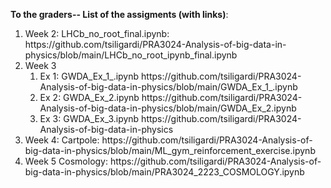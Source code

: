 <b> To the graders-- List of the assigments (with links)</b>:
<ol>
<li> Week 2: LHCb_no_root_final.ipynb: https://github.com/tsiligardi/PRA3024-Analysis-of-big-data-in-physics/blob/main/LHCb_no_root_ipynb_final.ipynb </li>
<li> Week 3
  <ol>
    <li>Ex 1: GWDA_Ex_1_.ipynb https://github.com/tsiligardi/PRA3024-Analysis-of-big-data-in-physics/blob/main/GWDA_Ex_1_.ipynb</li>
    <li>Ex 2: GWDA_Ex_2.ipynb https://github.com/tsiligardi/PRA3024-Analysis-of-big-data-in-physics/blob/main/GWDA_Ex_2.ipynb</li>
    <li>Ex 3: GWDA_Ex_3.ipynb https://github.com/tsiligardi/PRA3024-Analysis-of-big-data-in-physics</li>
  </ol>
  <li> Week 4: Cartpole: https://github.com/tsiligardi/PRA3024-Analysis-of-big-data-in-physics/blob/main/ML_gym_reinforcement_exercise.ipynb</li>
</li>
<li> Week 5 Cosmology: https://github.com/tsiligardi/PRA3024-Analysis-of-big-data-in-physics/blob/main/PRA3024_2223_COSMOLOGY.ipynb </li>
</ol>
